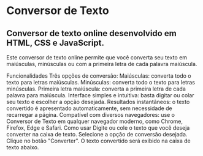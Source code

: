 <h1>Conversor de Texto</h1>
<h2>
Conversor de texto online desenvolvido em HTML, CSS e JavaScript.
</h2>

<p>
Este conversor de texto online permite que você converta seu texto em maiúsculas, minúsculas ou com a primeira letra de cada palavra maiúscula.
</p>

Funcionalidades
Três opções de conversão:
Maiúsculas: converta todo o texto para letras maiúsculas.
Minúsculas: converta todo o texto para letras minúsculas.
Primeira letra maiúscula: converta a primeira letra de cada palavra para maiúscula.
Interface simples e intuitiva: basta digitar ou colar seu texto e escolher a opção desejada.
Resultados instantâneos: o texto convertido é apresentado automaticamente, sem necessidade de recarregar a página.
Compatível com diversos navegadores: use o Conversor de Texto em qualquer navegador moderno, como Chrome, Firefox, Edge e Safari.
Como usar
Digite ou cole o texto que você deseja converter na caixa de texto.
Selecione a opção de conversão desejada.
Clique no botão "Converter".
O texto convertido será exibido na caixa de texto abaixo.

